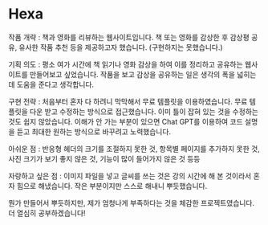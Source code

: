 # Hexa
작품 개략 : 책과 영화를 리뷰하는 웹사이트입니다. 책 또는 영화를 감상한 후 감상평 공유, 유사한 작품 추천 등을 제공하고자 했습니다. (구현하지는 못했습니다.)

기획 의도 : 평소 여가 시간에 책 읽기나 영화 감상을 하여 이를 정리하고 공유하는 웹사이트를 만들어보고 싶었습니다. 작품을 보고 감상을 공유하는 일은 생각의 폭을 넓히는 데 도움을 준다고 생각합니다.

구현 전략 : 처음부터 혼자 다 하려니 막막해서 무료 템플릿을 이용하였습니다. 무료 템플릿을 다운 받고 수정하는 방식으로 접근했습니다. 이미 틀이 잡혀 있는 것을 수정하는 것도 쉽지 않았습니다. 이해가 안 가는 부분이 있으면 Chat GPT를 이용하여 코드 설명을 듣고 최대한 원하는 방식으로 바꾸려고 노력했습니다. 

아쉬운 점 : 반응형 헤더의 크기를 조절하지 못한 것, 항목별 페이지를 추가하지 못한 것, 사진 크기가 보기 좋지 않은 것, 기능이 많이 들어가지 않은 것 등등

자랑하고 싶은 점 : 이미지 파일을 넣고 글씨를 쓰는 것은 강의 시간에 해 본 것이라서 혼자 힘으로 해냈습니다. 작은 부분이지만 스스로 해내니 뿌듯했습니다.

뭔가 만들어서 뿌듯하지만, 제가 엄청나게 부족하다는 것을 체감한 프로젝트였습니다. 더 열심히 공부하겠습니다!
